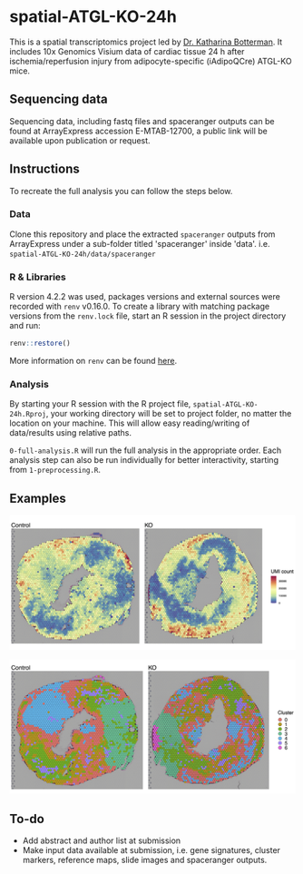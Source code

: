 # spatial-ATGL-KO-24h

This is a spatial transcriptomics project led by [Dr. Katharina Botterman](mailto:katharina.bottermann@hhu.de). It includes 10x Genomics Visium data of cardiac tissue 24 h after ischemia/reperfusion injury from adipocyte-specific (iAdipoQCre) ATGL-KO mice.

## Sequencing data
Sequencing data, including fastq files and spaceranger outputs can be found at ArrayExpress accession E-MTAB-12700, a public link will be available upon publication or request.

## Instructions

To recreate the full analysis you can follow the steps below.

### Data

Clone this repository and place the extracted `spaceranger` outputs from ArrayExpress under a sub-folder titled 'spaceranger' inside 'data'. i.e. `spatial-ATGL-KO-24h/data/spaceranger`

### R & Libraries

R version 4.2.2 was used, packages versions and external sources were recorded with `renv` v0.16.0. To create a library with matching package versions from the ```renv.lock``` file, start an R session in the project directory and run:

```r
renv::restore()
```

More information on ```renv``` can be found [here](https://rstudio.github.io/renv/articles/renv.html).

### Analysis

By starting your R session with the R project file, `spatial-ATGL-KO-24h.Rproj`, your working directory will be set to project folder, no matter the location on your machine. This will allow easy reading/writing of data/results using relative paths.

`0-full-analysis.R` will run the full analysis in the appropriate order. Each analysis step can also be run individually for better interactivity, starting from `1-preprocessing.R`.

## Examples
<p align="center">
  <img src="/examples/SpatialFeaturePlot_UMI_count.png" width="1000">
</p>
<p align="center">
  <img src="/examples/SpatialDimPlot.png" width="1000">
</p>

## To-do
* Add abstract and author list at submission
* Make input data available at submission, i.e. gene signatures, cluster markers, reference maps, slide images and spaceranger outputs.
